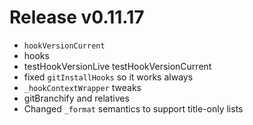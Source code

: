 # Release v0.11.17

- `hookVersionCurrent`
- hooks
- testHookVersionLive testHookVersionCurrent
- fixed `gitInstallHooks` so it works always
- `_hookContextWrapper` tweaks
- gitBranchify and relatives
- Changed `_format` semantics to support title-only lists
